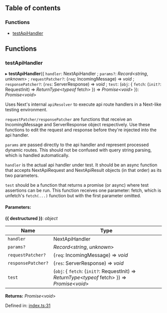 ## Table of contents

### Functions

- [testApiHandler][1]

## Functions

### testApiHandler

▸ **testApiHandler**({ `handler`: NextApiHandler ; `params?`: _Record_<_string_,
_unknown_> ; `requestPatcher?`: (`req`: IncomingMessage) => _void_ ;
`responsePatcher?`: (`res`: ServerResponse) => _void_ ; `test`: (`obj`: {
`fetch`: (`init?`: RequestInit) => _ReturnType_<_typeof_ fetch> }) =>
_Promise_<_void_> }): _Promise_<_void_>

Uses Next's internal `apiResolver` to execute api route handlers in a Next-like
testing environment.

`requestPatcher/responsePatcher` are functions that receive an IncomingMessage
and ServerResponse object respectively. Use these functions to edit the request
and response before they're injected into the api handler.

`params` are passed directly to the api handler and represent processed dynamic
routes. This should not be confused with query string parsing, which is handled
automatically.

`handler` is the actual api handler under test. It should be an async function
that accepts NextApiRequest and NextApiResult objects (in that order) as its two
parameters.

`test` should be a function that returns a promise (or async) where test
assertions can be run. This function receives one parameter: fetch, which is
unfetch's `fetch(...)` function but with the first parameter omitted.

#### Parameters:

**({ destructured })**: _object_

| Name               | Type                                                                                              |
| ------------------ | ------------------------------------------------------------------------------------------------- |
| `handler`          | NextApiHandler                                                                                    |
| `params?`          | _Record_<_string_, _unknown_>                                                                     |
| `requestPatcher?`  | (`req`: IncomingMessage) => _void_                                                                |
| `responsePatcher?` | (`res`: ServerResponse) => _void_                                                                 |
| `test`             | (`obj`: { `fetch`: (`init?`: RequestInit) => _ReturnType_<_typeof_ fetch> }) => _Promise_<_void_> |

**Returns:** _Promise_<_void_>

Defined in: [index.ts:31][2]

[1]: README.md#testapihandler
[2]:
  https://github.com/Xunnamius/next-test-api-route-handler/blob/964bc47/src/index.ts#L31

